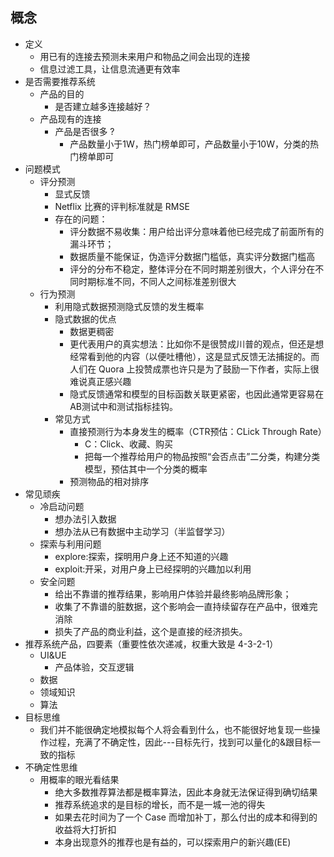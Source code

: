 ## 概念
- 定义
    - 用已有的连接去预测未来用户和物品之间会出现的连接
    - 信息过滤工具，让信息流通更有效率
- 是否需要推荐系统
    - 产品的目的
        - 是否建立越多连接越好？
    - 产品现有的连接
        - 产品是否很多 ?
            - 产品数量小于1W，热门榜单即可，产品数量小于10W，分类的热门榜单即可  
-  问题模式
    - 评分预测
        - 显式反馈
        - Netflix 比赛的评判标准就是 RMSE
        - 存在的问题：
            - 评分数据不易收集：用户给出评分意味着他已经完成了前面所有的漏斗环节；
            - 数据质量不能保证，伪造评分数据门槛低，真实评分数据门槛高
            - 评分的分布不稳定，整体评分在不同时期差别很大，个人评分在不同时期标准不同，不同人之间标准差别很大
    - 行为预测
        - 利用隐式数据预测隐式反馈的发生概率
        - 隐式数据的优点
            - 数据更稠密
            - 更代表用户的真实想法：比如你不是很赞成川普的观点，但还是想经常看到他的内容（以便吐槽他），这是显式反馈无法捕捉的。而人们在 Quora 上投赞成票也许只是为了鼓励一下作者，实际上很难说真正感兴趣     
            - 隐式反馈通常和模型的目标函数关联更紧密，也因此通常更容易在AB测试中和测试指标挂钩。
        - 常见方式
            - 直接预测行为本身发生的概率（CTR预估：CLick Through Rate）
                - C：Click、收藏、购买
                - 把每一个推荐给用户的物品按照“会否点击”二分类，构建分类模型，预估其中一个分类的概率
            - 预测物品的相对排序
- 常见顽疾
    - 冷启动问题
        - 想办法引入数据
        - 想办法从已有数据中主动学习（半监督学习）
    - 探索与利用问题
        - explore:探索，探明用户身上还不知道的兴趣
        - exploit:开采，对用户身上已经探明的兴趣加以利用
    - 安全问题
        - 给出不靠谱的推荐结果，影响用户体验并最终影响品牌形象；
        - 收集了不靠谱的脏数据，这个影响会一直持续留存在产品中，很难完消除
        - 损失了产品的商业利益，这个是直接的经济损失。
- 推荐系统产品，四要素（重要性依次递减，权重大致是 4-3-2-1）
    - UI&UE
        - 产品体验，交互逻辑
    - 数据
    - 领域知识
    - 算法
- 目标思维
    - 我们并不能很确定地模拟每个人将会看到什么，也不能很好地复现一些操作过程，充满了不确定性，因此---目标先行，找到可以量化的&跟目标一致的指标
- 不确定性思维
    - 用概率的眼光看结果
        - 绝大多数推荐算法都是概率算法，因此本身就无法保证得到确切结果
        - 推荐系统追求的是目标的增长，而不是一城一池的得失
        - 如果去花时间为了一个 Case 而增加补丁，那么付出的成本和得到的收益将大打折扣
        - 本身出现意外的推荐也是有益的，可以探索用户的新兴趣(EE)



